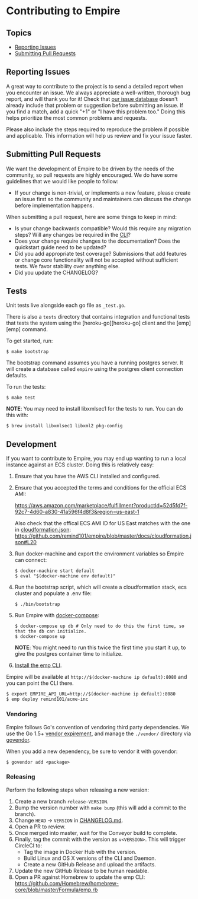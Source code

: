 # Contributing to Empire

## Topics

* [Reporting Issues](#reporting-issues)
* [Submitting Pull Requests](#submitting-pull-requests)

## Reporting Issues

A great way to contribute to the project is to send a detailed report when you encounter an issue. We always appreciate a well-written, thorough bug report, and will thank you for it!
Check that [our issue database](https://github.com/remind101/empire/issues) doesn't already include that problem or suggestion before submitting an issue. If you find a match, add a quick "+1" or "I have this problem too." Doing this helps prioritize the most common problems and requests.

Please also include the steps required to reproduce the problem if possible and applicable. This information will help us review and fix your issue faster.

## Submitting Pull Requests

We want the development of Empire to be driven by the needs of the community, so pull requests are highly encouraged. We do have some guidelines that we would like people to follow:

* If your change is non-trivial, or implements a new feature, please create an issue first so the community and maintainers can discuss the change before implementation happens.

When submitting a pull request, here are some things to keep in mind:

* Is your change backwards compatible? Would this require any migration steps? Will any changes be required in the [CLI](https://github.com/remind101/empire/tree/master/cmd/emp)?
* Does your change require changes to the documentation? Does the quickstart guide need to be updated?
* Did you add appropriate test coverage? Submissions that add features or change core functionality will not be accepted without sufficient tests. We favor stability over anything else.
* Did you update the CHANGELOG?

## Tests

Unit tests live alongside each go file as `_test.go`.

There is also a `tests` directory that contains integration and functional tests that tests the system using the [heroku-go][heroku-go] client and the [emp][emp] command.

To get started, run:

```console
$ make bootstrap
```

The bootstrap command assumes you have a running postgres server. It will create a database called `empire`
using the postgres client connection defaults.

To run the tests:

```console
$ make test
```

**NOTE**: You may need to install libxmlsec1 for the tests to run. You can do this with:

```console
$ brew install libxmlsec1 libxml2 pkg-config
```

## Development

If you want to contribute to Empire, you may end up wanting to run a local instance against an ECS cluster. Doing this is relatively easy:

1. Ensure that you have the AWS CLI installed and configured.
2. Ensure that you accepted the terms and conditions for the official ECS AMI:

   https://aws.amazon.com/marketplace/fulfillment?productId=52d5fd7f-92c7-4d60-a830-41a596f4d8f3&region=us-east-1

   Also check that the offical ECS AMI ID for US East matches with the one in [cloudformation.json](./docs/cloudformation.json): https://github.com/remind101/empire/blob/master/docs/cloudformation.json#L20

3. Run docker-machine and export the environment variables so Empire can connect:

   ```console
   $ docker-machine start default
   $ eval "$(docker-machine env default)"
   ```
4. Run the bootstrap script, which will create a cloudformation stack, ecs cluster and populate a .env file:

   ```console
   $ ./bin/bootstrap
   ```
5. Run Empire with [docker-compose](https://docs.docker.com/compose/):

   ```console
   $ docker-compose up db # Only need to do this the first time, so that the db can initialize.
   $ docker-compose up
   ```

   **NOTE**: You might need to run this twice the first time you start it up, to give the postgres container time to initialize.
6. [Install the emp CLI](./cmd/emp#installation).

Empire will be available at `http://$(docker-machine ip default):8080` and you can point the CLI there.

```console
$ export EMPIRE_API_URL=http://$(docker-machine ip default):8080
$ emp deploy remind101/acme-inc
```

### Vendoring

Empire follows Go's convention of vendoring third party dependencies. We use the Go 1.5+ [vendor expirement](https://blog.gopheracademy.com/advent-2015/vendor-folder/), and manage the `./vendor/` directory via [govendor](https://github.com/kardianos/govendor).

When you add a new dependency, be sure to vendor it with govendor:

```console
$ govendor add <package>
```

### Releasing

Perform the following steps when releasing a new version:

1. Create a new branch `release-VERSION`.
2. Bump the version number with `make bump` (this will add a commit to the branch).
3. Change `HEAD` -> `VERSION` in [CHANGELOG.md](./CHANGELOG.md).
4. Open a PR to review.
5. Once merged into master, wait for the Conveyor build to complete.
6. Finally, tag the commit with the version as `v<VERSION>`. This will trigger CircleCI to:
   * Tag the image in Docker Hub with the version.
   * Build Linux and OS X versions of the CLI and Daemon.
   * Create a new GitHub Release and upload the artifacts.
7. Update the new GitHub Release to be human readable.
8. Open a PR against Homebrew to update the emp CLI: https://github.com/Homebrew/homebrew-core/blob/master/Formula/emp.rb
